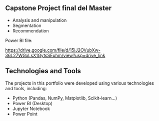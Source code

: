 ## Capstone Project final del Master

- Analysis and manipulation
- Segmentation
- Recommendation 


Power BI file:

https://drive.google.com/file/d/15iJ2OVubXw-36L27WGxLsX1GytsSEuhm/view?usp=drive_link


## Technologies and Tools

The projects in this portfolio were developed using various technologies and tools, including:

- Python (Pandas, NumPy, Matplotlib, Scikit-learn...)
- Power BI (Desktop)
- Jupyter Notebook
- Power Point
